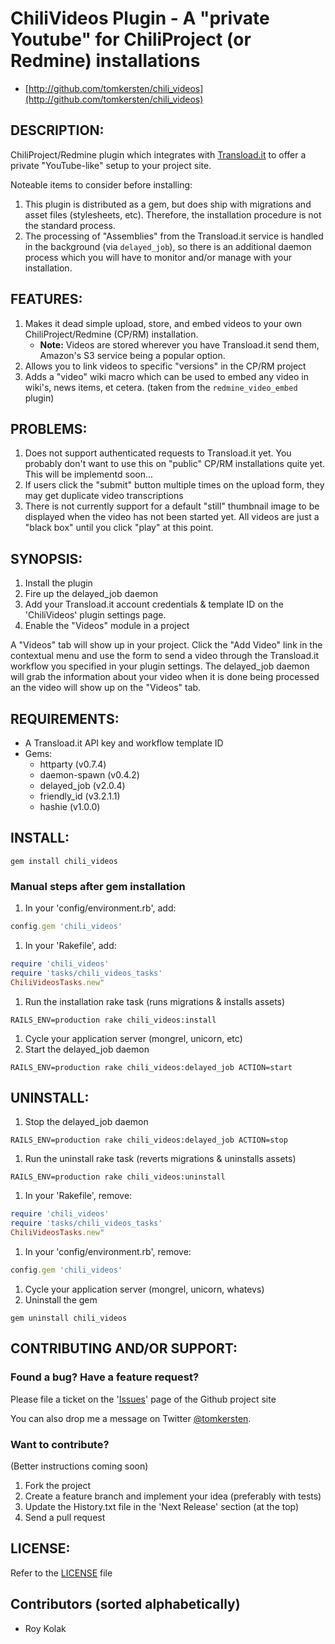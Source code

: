 # ChiliVideos Plugin - A "private Youtube" for ChiliProject (or Redmine) installations

* [http://github.com/tomkersten/chili_videos](http://github.com/tomkersten/chili_videos)

## DESCRIPTION:

ChiliProject/Redmine plugin which integrates with [Transload.it](http://transload.it)
to offer a private "YouTube-like" setup to your project site.

Noteable items to consider before installing:

1. This plugin is distributed as a gem, but does
   ship with migrations and asset files (stylesheets, etc). Therefore,
   the installation procedure is not the standard process.
1. The processing of "Assemblies" from the Transload.it service is
   handled in the background (via `delayed_job`), so there is an
   additional daemon process which you will have to monitor and/or
   manage with your installation.

## FEATURES:

1. Makes it dead simple upload, store, and embed videos to your own
   ChiliProject/Redmine (CP/RM) installation.
   - **Note:** Videos are stored wherever you have Transload.it send them,
       Amazon's S3 service being a popular option.
1. Allows you to link videos to specific "versions" in the CP/RM
   project
1. Adds a "video" wiki macro which can be used to embed any video in
   wiki's, news items, et cetera. (taken from the `redmine_video_embed`
   plugin)

## PROBLEMS:

1. Does not support authenticated requests to Transload.it yet. You
   probably don't want to use this on "public" CP/RM installations
   quite yet. This will be implementd soon...
1. If users click the "submit" button multiple times on the upload
   form, they may get duplicate video transcriptions
1. There is not currently support for a default "still" thumbnail image
   to be displayed when the video has not been started yet. All videos
   are just a "black box" until you click "play" at this point.

## SYNOPSIS:

1. Install the plugin
1. Fire up the delayed\_job daemon
1. Add your Transload.it account credentials & template ID on the
   'ChiliVideos' plugin settings page.
1. Enable the "Videos" module in a project

A "Videos" tab will show up in your project. Click the "Add Video" link
in the contextual menu and use the form to send a video through the
Transload.it workflow you specified in your plugin settings. The
delayed\_job daemon will grab the information about your video when
it is done being processed an the video will show up on the "Videos" tab.

## REQUIREMENTS:

* A Transload.it API key and workflow template ID
* Gems:
  - httparty (v0.7.4)
  - daemon-spawn (v0.4.2)
  - delayed\_job (v2.0.4)
  - friendly\_id (v3.2.1.1)
  - hashie (v1.0.0)

## INSTALL:

```
gem install chili_videos
```

### Manual steps after gem installation

1. In your 'config/environment.rb', add:

``` ruby
config.gem 'chili_videos'
```

1. In your 'Rakefile', add:

``` ruby
require 'chili_videos'
require 'tasks/chili_videos_tasks'
ChiliVideosTasks.new"
```

1. Run the installation rake task (runs migrations & installs assets)

```
RAILS_ENV=production rake chili_videos:install
```

1. Cycle your application server (mongrel, unicorn, etc)
1. Start the delayed\_job daemon

```
RAILS_ENV=production rake chili_videos:delayed_job ACTION=start
```

## UNINSTALL:

1. Stop the delayed\_job daemon

```
RAILS_ENV=production rake chili_videos:delayed_job ACTION=stop
```

1. Run the uninstall rake task (reverts migrations & uninstalls assets)

```
RAILS_ENV=production rake chili_videos:uninstall
```

1. In your 'Rakefile', remove:

``` ruby
require 'chili_videos'
require 'tasks/chili_videos_tasks'
ChiliVideosTasks.new"
```

1. In your 'config/environment.rb', remove:

``` ruby
config.gem 'chili_videos'
```

1. Cycle your application server (mongrel, unicorn, whatevs)
1. Uninstall the gem

```
gem uninstall chili_videos
```

## CONTRIBUTING AND/OR SUPPORT:

### Found a bug? Have a feature request?

Please file a ticket on the '[Issues](https://github.com/tomkersten/chili_videos/issues)'
page of the Github project site

You can also drop me a message on Twitter [@tomkersten](http://twitter.com/tomkersten).
### Want to contribute?

(Better instructions coming soon)
1. Fork the project
1. Create a feature branch and implement your idea (preferably with
   tests)
1. Update the History.txt file in the 'Next Release' section (at the top)
1. Send a pull request

## LICENSE:

Refer to the [LICENSE](https://github.com/tomkersten/chili_videos/blob/master/LICENSE) file

## Contributors (sorted alphabetically)

* Roy Kolak
